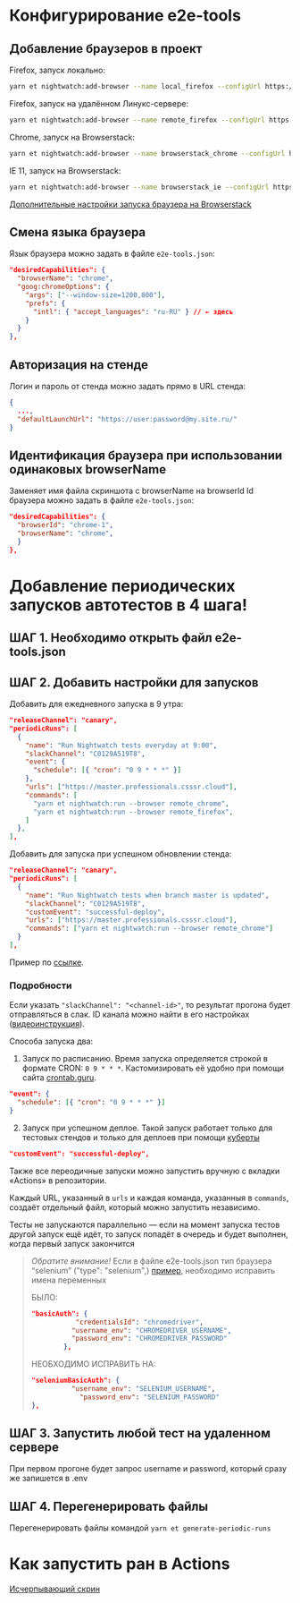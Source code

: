 # Конфигурирование e2e-tools

## Добавление браузеров в проект

Firefox, запуск локально:

```bash
yarn et nightwatch:add-browser --name local_firefox --configUrl https://csssr.github.io/selenium-servers/browsers/local_firefox.json
```

Firefox, запуск на удалённом Линукс-сервере:

```bash
yarn et nightwatch:add-browser --name remote_firefox --configUrl https://csssr.github.io/selenium-servers/browsers/remote_firefox.json
```

Chrome, запуск на Browserstack:

```bash
yarn et nightwatch:add-browser --name browserstack_chrome --configUrl https://csssr.github.io/selenium-servers/browsers/browserstack_chrome.json
```

IE 11, запуск на Browserstack:

```bash
yarn et nightwatch:add-browser --name browserstack_ie --configUrl https://csssr.github.io/selenium-servers/browsers/browserstack_ie.json
```

[Дополнительные настройки запуска браузера на Browserstack](https://www.browserstack.com/automate/capabilities)

## Смена языка браузера

Язык браузера можно задать в файле `e2e-tools.json`:

```json
"desiredCapabilities": {
  "browserName": "chrome",
  "goog:chromeOptions": {
    "args": ["--window-size=1200,800"],
    "prefs": {
      "intl": { "accept_languages": "ru-RU" } // ← здесь
    }
  }
},
```

## Авторизация на стенде

Логин и пароль от стенда можно задать прямо в URL стенда:

```json
{
  ...,
  "defaultLaunchUrl": "https://user:password@my.site.ru/"
}
```

## Идентификация браузера при использовании одинаковых browserName

Заменяет имя файла скриншота с browserName на browserId
Id браузера можно задать в файле `e2e-tools.json`:

```json
"desiredCapabilities": {
  "browserId": "chrome-1",
  "browserName": "chrome",
  }
},
```

# Добавление периодических запусков автотестов в 4 шага!

## ШАГ 1. Необходимо открыть файл e2e-tools.json
## ШАГ 2. Добавить настройки для запусков

Добавить для ежедневного запуска в 9 утра: 
```json
"releaseChannel": "canary",
"periodicRuns": [
  {
    "name": "Run Nightwatch tests everyday at 9:00",
    "slackChannel": "C0129A519T8",
    "event": {
      "schedule": [{ "cron": "0 9 * * *" }]
    },
    "urls": ["https://master.professionals.csssr.cloud"],
    "commands": [
      "yarn et nightwatch:run --browser remote_chrome",
      "yarn et nightwatch:run --browser remote_firefox",
    ]
  },
],
```

Добавить для запуска при успешном обновлении стенда: 
```json
"releaseChannel": "canary",
"periodicRuns": [
  {
    "name": "Run Nightwatch tests when branch master is updated",
    "slackChannel": "C0129A519T8",
    "customEvent": "successful-deploy",
    "urls": ["https://master.professionals.csssr.cloud"],
    "commands": ["yarn et nightwatch:run --browser remote_chrome"]
  }
],
```

Пример по [ссылке](https://github.com/CSSSR/professionals-platform-e2e/blob/ee3f5c0ee319632caa1fcbabba1373cc6a232d53/e2e-tests/e2e-tools.json#L6-L14). 

### Подробности

Если указать `"slackChannel": "<channel-id>"`, то результат прогона будет отправляться в слак. ID канала можно найти в его настройках ([видеоинструкция](https://s.csssr.ru/U09LGPMEU/20210709142250.mp4)).

Способа запуска два:

1. Запуск по расписанию. Время запуска определяется строкой в формате CRON: `0 9 * * *`. Кастомизировать её удобно при помощи сайта [crontab.guru](https://crontab.guru/#0_9_*_*_*).

```json
"event": {
  "schedule": [{ "cron": "0 9 * * *" }]
}
```

2. Запуск при успешном деплое. Такой запуск работает только для тестовых стендов и только для деплоев при помощи [куберты](https://kuberta.csssr.cloud)

```json
"customEvent": "successful-deploy",
```

Также все переодичные запуски можно запустить вручную с вкладки «Actions» в репозитории.

Каждый URL, указанный в `urls` и каждая команда, указанныя в `commands`, создаёт отдельный файл, который можно запустить независимо.

Тесты не запускаются параллельно — если на момент запуска тестов другой запуск ещё идёт, то запуск попадёт в очередь и будет выполнен, когда первый запуск закончится
> _Обратите внимание!_
> Если в файле e2e-tools.json тип браузера “selenium” ("type": "selenium",) [пример](https://github.com/CSSSR/csssr.com/blob/46f58b18d54b7bb7e3733b72b482a5b1c9f18f55/e2e-tests/e2e-tools.json#L26), необходимо исправить имена переменных
> 
> БЫЛО: 
> ```json
> "basicAuth": {
>            "credentialsId": "chromedriver",
>           "username_env": "CHROMEDRIVER_USERNAME",
>           "password_env": "CHROMEDRIVER_PASSWORD"
>         },
> ```
> 
> НЕОБХОДИМО ИСПРАВИТЬ НА: 
> ```json
> "seleniumBasicAuth": {
>           "username_env": "SELENIUM_USERNAME",
>             "password_env": "SELENIUM_PASSWORD"
> },
> ```

## ШАГ 3. Запустить любой тест на удаленном сервере
При первом прогоне будет запрос username и password, который сразу же запишется в .env

## ШАГ 4. Перегенерировать файлы
Перегенерировать файлы командой ```yarn et generate-periodic-runs```

# Как запустить ран в Actions 
[Исчерпывающий скрин](https://s.csssr.ru/UUK0K6P5F/2022-01-18-17-51-21-uyI9E.jpg)
